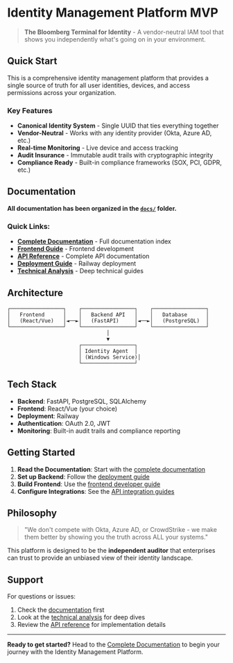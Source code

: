 # Identity Management Platform MVP

> **The Bloomberg Terminal for Identity** - A vendor-neutral IAM tool that shows you independently what's going on in your environment.

## Quick Start

This is a comprehensive identity management platform that provides a single source of truth for all user identities, devices, and access permissions across your organization.

### Key Features
- **Canonical Identity System** - Single UUID that ties everything together
- **Vendor-Neutral** - Works with any identity provider (Okta, Azure AD, etc.)
- **Real-time Monitoring** - Live device and access tracking
- **Audit Insurance** - Immutable audit trails with cryptographic integrity
- **Compliance Ready** - Built-in compliance frameworks (SOX, PCI, GDPR, etc.)

## Documentation

**All documentation has been organized in the [`docs/`](docs/) folder.**

### Quick Links:
- **[Complete Documentation](docs/README.md)** - Full documentation index
- **[Frontend Guide](docs/frontend/FRONTEND_DEVELOPER_GUIDE.md)** - Frontend development
- **[API Reference](docs/api/API_ENDPOINTS_UPDATED.md)** - Complete API documentation
- **[Deployment Guide](docs/deployment/RAILWAY_DEPLOY.md)** - Railway deployment
- **[Technical Analysis](docs/analysis/)** - Deep technical guides

## Architecture

```
┌─────────────────┐    ┌─────────────────┐    ┌─────────────────┐
│   Frontend      │    │   Backend API   │    │   Database      │
│   (React/Vue)   │◄──►│   (FastAPI)     │◄──►│   (PostgreSQL)  │
└─────────────────┘    └─────────────────┘    └─────────────────┘
                                │
                                ▼
                       ┌─────────────────┐
                       │ Identity Agent  │
                       │ (Windows Service)│
                       └─────────────────┘
```

## Tech Stack

- **Backend**: FastAPI, PostgreSQL, SQLAlchemy
- **Frontend**: React/Vue (your choice)
- **Deployment**: Railway
- **Authentication**: OAuth 2.0, JWT
- **Monitoring**: Built-in audit trails and compliance reporting

## Getting Started

1. **Read the Documentation**: Start with the [complete documentation](docs/README.md)
2. **Set up Backend**: Follow the [deployment guide](docs/deployment/RAILWAY_DEPLOY.md)
3. **Build Frontend**: Use the [frontend developer guide](docs/frontend/FRONTEND_DEVELOPER_GUIDE.md)
4. **Configure Integrations**: See the [API integration guides](docs/api/)

## Philosophy

> "We don't compete with Okta, Azure AD, or CrowdStrike - we make them better by showing you the truth across ALL your systems."

This platform is designed to be the **independent auditor** that enterprises can trust to provide an unbiased view of their identity landscape.

## Support

For questions or issues:
1. Check the [documentation](docs/README.md) first
2. Look at the [technical analysis](docs/analysis/) for deep dives
3. Review the [API reference](docs/api/API_ENDPOINTS_UPDATED.md) for implementation details

---

**Ready to get started?** Head to the [Complete Documentation](docs/README.md) to begin your journey with the Identity Management Platform.
